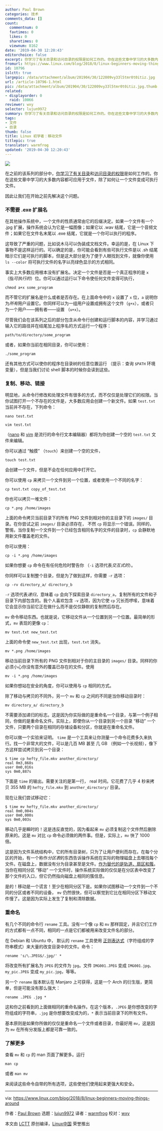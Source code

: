 ```yaml
---
author: Paul Brown
categories: 技术
comments_data: []
count:
  commentnum: 0
  favtimes: 0
  likes: 0
  sharetimes: 0
  viewnum: 8162
date: '2019-04-30 12:20:43'
editorchoice: false
excerpt: 你学习了有关目录和访问目录的权限是如何工作的。你在这些文章中学习的大多数内容都可应用于文件
fromurl: https://www.linux.com/blog/2018/8/linux-beginners-moving-things-around
id: 10796
islctt: true
largepic: /data/attachment/album/201904/30/122009vy33l5tmr0t0itiz.jpg
url: /article-10796-1.html
pic: /data/attachment/album/201904/30/122009vy33l5tmr0t0itiz.jpg.thumb.jpg
related:
- displayorder: 0
  raid: 10066
reviewer: wxy
selector: lujun9972
summary: 你学习了有关目录和访问目录的权限是如何工作的。你在这些文章中学习的大多数内容都可应用于文件
tags:
- 文件
- 目录
thumb: false
title: Linux 初学者：移动文件
titlepic: true
translator: warmfrog
updated: '2019-04-30 12:20:43'
---
```


![](/data/attachment/album/201904/30/122009vy33l5tmr0t0itiz.jpg)


在之前的该系列的部分中，[你学习了有关目录](/article-10066-1.html)和[访问目录](/article-10399-1.html)[的权限](/article-10370-1.html)是如何工作的。你在这些文章中学习的大多数内容都可应用于文件，除了如何让一个文件变成可执行文件。


因此让我们在开始之前先解决这个问题。


### 不需要 .exe 扩展名


在其他操作系统中，一个文件的性质通常由它的后缀决定。如果一个文件有一个 .jpg 扩展，操作系统会认为它是一幅图像；如果它以 .wav 结尾，它是一个音频文件；如果它在文件名末尾以 .exe 结尾，它就是一个你可以执行的程序。


这导致了严重的问题，比如说木马可以伪装成文档文件。幸运的是，在 Linux 下事物不是这样运行的。可以确定的是，你可能会看到有些可执行文件是以 .sh 结尾暗示它们是可执行的脚本，但是这大部分是为了便于人眼找到文件，就像你使用 `ls --color` 将可执行文件的名字以亮绿色显示的方式相同。


事实上大多数应用根本没有扩展名。决定一个文件是否是一个真正程序的是 `x` （指*可执行的*）位。你可以通过运行以下命令使任何文件变得可执行，



```
chmod a+x some_program
```

而不管它的扩展名是什么或者是否存在。在上面命令中的 `x` 设置了 `x` 位，`a` 说明你为*所有*用户设置它。你同样可以为一组用户设置成拥有这个文件（`g+x`），或者只为一个用户——拥有者——设置 （`u+x`）。


尽管我们会在该系列之后的部分包含从命令行创建和运行脚本的内容，并学习通过输入它的路径并在结尾加上程序名的方式运行一个程序：



```
path/to/directory/some_program
```

或者，如果你当前在相同目录，你可以使用：



```
./some_program
```

还有其他方式可以使你的程序在目录树的任意位置运行 （提示：查询 `$PATH` 环境变量），但是当我们讨论 shell 脚本的时候你会读到这些。


### 复制、移动、链接


明显地，从命令行修改和处理文件有很多的方式，而不仅仅是处理它们的权限。当你试图打开一个不存在的文件是，大多数应用会创建一个新文件。如果 `test.txt` 当前并不存在，下列命令：



```
nano test.txt
```


```
vim test.txt
```

（[nano](https://www.nano-editor.org/) 和 [vim](https://www.vim.org/) 是流行的命令行文本编辑器）都将为你创建一个空的 `test.txt` 文件来编辑。


你可以通过 “触摸” （`touch`）来创建一个空的文件，



```
touch test.txt
```

会创建一个文件，但是不会在任何应用中打开它。


你可以使用 `cp` 来拷贝一个文件到另一个位置，或者使用一个不同的名字：



```
cp test.txt copy_of_test.txt
```

你也可以拷贝一堆文件：



```
cp *.png /home/images
```

上面的命令拷贝当前目录下的所有 PNG 文件到相对你的主目录下的 `images/` 目录。在你尝试之前 `images/` 目录必须存在， 不然 `cp` 将显示一个错误。同样的，警惕，当你复制一个文件到一个已经包含相同名字的文件的目录时，`cp` 会静默地用新文件覆盖老的文件。


你可以使用：



```
cp -i *.png /home/images
```

如果你想要 `cp` 命令在有任何危险时警告你 （`-i` 选项代表*交互式的*）。


你同样可以复制整个目录，但是为了做到这样，你需要 `-r` 选项：



```
cp -rv directory_a/ directory_b
```

`-r` 选项代表*递归*，意味着 `cp` 会向下探索目录 `directory_a`，复制所有的文件和子目录下内部包含的。我个人喜欢包含 `-v` 选项，因为它使 `cp` 冗长而啰嗦，意味着它会显示你当前它正在做什么而不是仅仅静默的复制然后存在。


`mv` 命令移动东西。也就是说，它移动文件从一个位置到另一个位置。最简单的形式，`mv` 表现的更像 `cp`：



```
mv test.txt new_test.txt
```

上面的命令使 `new_test.txt` 出现，`test.txt` 消失。



```
mv *.png /home/images
```

移动当前目录下所有的 PNG 文件到相对于你的主目录的 `images/` 目录。同样的你必须小心你没有意外的覆盖已存在的文件。使用



```
mv -i *.png /home/images

```

如果你想站在安全的角度，你可以使用与 `cp` 相同的方式。


除了移动与拷贝的不同外，另一个 `mv` 和 `cp` 之间的不同是当你移动目录时：



```
mv directory_a/ directory_b
```

不需要添加递归的标志。这是因为你实际做的是重命名一个目录，与第一个例子相同，你做的是重命名文件。实际上，即使你从一个目录到另一个目录 “移动” 一个文件，只要两个目录在相同的存储设备和分区，你就是在重命名文件。


你可以做一个实验来证明。 `time` 是一个工具来让你测量一个命令花费多久来执行。找一个非常大的文件，可以是几百 MB 甚至 几 GB （例如一个长视频），像下方这样尝试拷贝到另一个目录：



```
$ time cp hefty_file.mkv another_directory/
real 0m3,868s
user 0m0,016s
sys 0m0,887s
```

下面是 `time` 的输出。需要关注的是第一行， real 时间。它花费了几乎 4 秒来拷贝 355 MB 的 `hefty_file.mkv` 到 `another_directory/` 目录。


现在让我们尝试移动它：



```
$ time mv hefty_file.mkv another_directory/
real 0m0,004s
user 0m0,000s
sys 0m0,003s
```

移动几乎是瞬时的！这是违反直觉的，因为看起来 `mv` 必须复制这个文件然后删除原来的。这是 `mv` 对比 `cp` 命令必须做的两件事。但是，实际上，`mv` 快了 1000 倍。


这是因为文件系统结构中，它的所有目录树，只为了让用户便利而存在。在每个分区的开始，有一个称作*分区表*的东西告诉操作系统在实际的物理磁盘上去哪找每个文件。在磁盘上，数据没有分为目录甚至是文件。[作为替代的是轨道、扇区和簇](https://en.wikipedia.org/wiki/Disk_sector)。当你在相同分区 “移动” 一个文件时，操作系统实际做的仅仅是在分区表中改变了那个文件的入口，但它仍然指向磁盘上相同的簇信息。


是的！移动是一个谎言！至少在相同分区下是。如果你试图移动一个文件到一个不同的分区或者不同的设备， `mv` 仍然很快，但可以察觉到它比在相同分区下移动文件慢了。这是因为实际上发生了复制和清除数据。


### 重命名


有几个不同的命令行 `rename` 工具。没有一个像 `cp` 和 `mv` 那样固定，并且它们工作的方式都有一点不同，相同的一点是它们都被用来改变文件名的部分。


在 Debian 和 Ubuntu 中， 默认的 `rename` 工具使用 [正则表达式](https://en.wikipedia.org/wiki/Regular_expression)（字符组成的字符串模式）来大量的改变目录中的文件。命令：



```
rename 's/\.JPEG$/.jpg/' *
```

将改变所有扩展名为 `JPEG` 的文件为 `jpg`。文件 `IMG001.JPEG` 变成 `IMG001.jpg`、 `my_pic.JPEG` 变成 `my_pic.jpg`，等等。


另一个 `rename` 版本默认在 Manjaro 上可获得，这是一个 Arch 的衍生版，更简单，但是可能没有那么强大：



```
rename .JPEG .jpg *
```

这和你之前看到的上面做相同的重命名操作。在这个版本，`.JPEG` 是你想改变的字符组成的字符串，`.jpg` 是你想要改变成为的，`*` 表示当前目录下的所有文件。


基本原则是如果你所做的仅仅是重命名一个文件或者目录，你最好用 `mv`，这是因为 `mv` 在所有分发版上都是可靠一致的。


### 了解更多


查看 `mv` 和 `cp` 的 man 页面了解更多。运行



```
man cp
```

或者 `man mv`


来阅读这些命令自带的所有选项，这些使他们使用起来更强大和安全。




---


via: <https://www.linux.com/blog/2018/8/linux-beginners-moving-things-around>


作者：[Paul Brown](https://www.linux.com/users/bro66) 选题：[lujun9972](https://github.com/lujun9972) 译者：[warmfrog](https://github.com/warmfrog) 校对：[wxy](https://github.com/wxy)


本文由 [LCTT](https://github.com/LCTT/TranslateProject) 原创编译，[Linux中国](https://linux.cn/) 荣誉推出